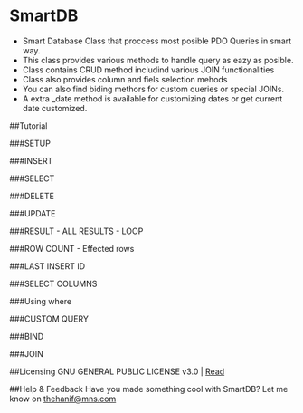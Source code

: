 SmartDB
=======
- Smart Database Class that proccess most posible PDO Queries in smart way.
- This class provides various methods to handle query as eazy as posible.
- Class contains CRUD method includind various JOIN functionalities
- Class also provides column and fiels selection mehods
- You can also find biding methors for custom queries or special JOINs.
- A extra _date method is available for customizing dates or get current date customized.


##Tutorial

###SETUP

###INSERT

###SELECT

###DELETE

###UPDATE

###RESULT - ALL RESULTS - LOOP

###ROW COUNT - Effected rows

###LAST INSERT ID

###SELECT COLUMNS

###Using where

###CUSTOM QUERY

###BIND

###JOIN

##Licensing
GNU GENERAL PUBLIC LICENSE v3.0 | <a href="https://www.gnu.org/copyleft/gpl.html" target="_blank">Read</a>

##Help & Feedback
Have you made something cool with SmartDB? Let me know on thehanif@mns.com
